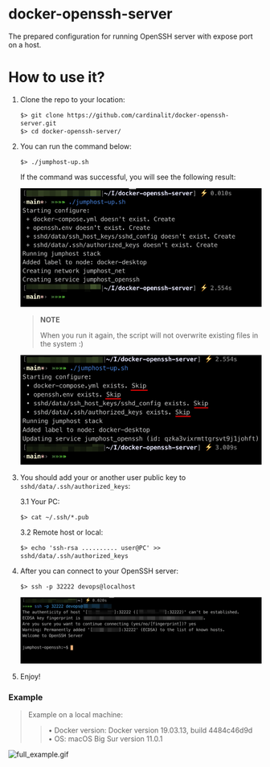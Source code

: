 # docker-openssh-server

The prepared configuration for running OpenSSH server with expose port on a host. 

# How to use it?

1. Clone the repo to your location:
   ```shell script
   $> git clone https://github.com/cardinalit/docker-openssh-server.git
   $> cd docker-openssh-server/
   ```

2. You can run the command below:
   ```shell script
   $> ./jumphost-up.sh
   ```
   
   If the command was successful, you will see the following result:  
   
   ![success_result_here.png](.github/docs/src/img/success_result_here.png)
   
   > **NOTE**
   >
   > When you run it again, the script will not overwrite existing files in the system :)

   ![not_overwrite_here.png](.github/docs/src/img/not_overwrite_here.png)

3. You should add your or another user public key to `sshd/data/.ssh/authorized_keys`:
   
    3.1 Your PC:
    ```shell script
    $> cat ~/.ssh/*.pub
    ```
   
    3.2 Remote host or local:
    ```shell script
    $> echo 'ssh-rsa .......... user@PC' >> sshd/data/.ssh/authorized_keys
    ```
   
4. After you can connect to your OpenSSH server:
   ```shell script
   $> ssh -p 32222 devops@localhost
   ```
   ![success_connect.png](.github/docs/src/img/success_connect.png)
   
5. Enjoy!

### Example

> Example on a local machine:  
> > • Docker version: Docker version 19.03.13, build 4484c46d9d  
> > • OS: macOS Big Sur version 11.0.1

![full_example.gif](.github/docs/src/gif/full_example.gif)